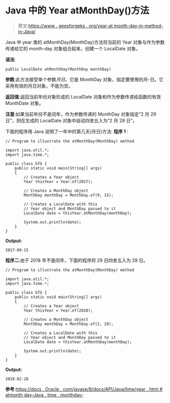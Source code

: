 # Java 中的 Year atMonthDay()方法

> 原文:[https://www . geesforgeks . org/year-at month-day-in-method-in-Java/](https://www.geeksforgeeks.org/year-atmonthday-method-in-java/)

Java 中 year 类的 atMonthDay(MonthDay)方法将当前的 Year 对象与作为参数传递给它的 month-day 对象组合起来，创建一个 LocalDate 对象。

**语法**:

```
public LocalDate atMonthDay(MonthDay monthDay)

```

**参数**:此方法接受单个参数*月日*。它是 MonthDay 对象，指定要使用的月-日。它采用有效的月日对象，不能为空。

**返回值**:返回当前年份对象形成的 LocalDate 对象和作为参数传递给函数的有效 MonthDate 对象。

**注意**:如果当前年份不是闰年，作为参数传递的 MonthDay 对象指定“2 月 29 日”，则在生成的 LocalDate 对象中自动四舍五入为“2 月 28 日”。

下面的程序用 Java 说明了一年中的第几天(月日)方法:
**程序 1** :

```
// Program to illustrate the atMonthDay(MonthDay) method

import java.util.*;
import java.time.*;

public class GfG {
    public static void main(String[] args)
    {
        // Creates a Year object
        Year thisYear = Year.of(2017);

        // Creates a MonthDay object
        MonthDay monthDay = MonthDay.of(9, 15);

        // Creates a LocalDate with this
        // Year object and MonthDay passed to it
        LocalDate date = thisYear.atMonthDay(monthDay);

        System.out.println(date);
    }
}
```

**Output:**

```
2017-09-15

```

**程序二**:由于 2018 年不是闰年，下面的程序将 29 日四舍五入为 28 日。

```
// Program to illustrate the atMonthDay(MonthDay) method

import java.util.*;
import java.time.*;

public class GfG {
    public static void main(String[] args)
    {
        // Creates a Year object
        Year thisYear = Year.of(2018);

        // Creates a MonthDay object
        MonthDay monthDay = MonthDay.of(2, 29);

        // Creates a LocalDate with this
        // Year object and MonthDay passed to it
        LocalDate date = thisYear.atMonthDay(monthDay);

        System.out.println(date);
    }
}
```

**Output:**

```
2018-02-28

```

**参考**:[https://docs . Oracle . com/javase/8/docs/API/Java/time/year . html # atmonth day-Java . time . monthday-](https://docs.oracle.com/javase/8/docs/api/java/time/Year.html#atMonthDay-java.time.MonthDay-)